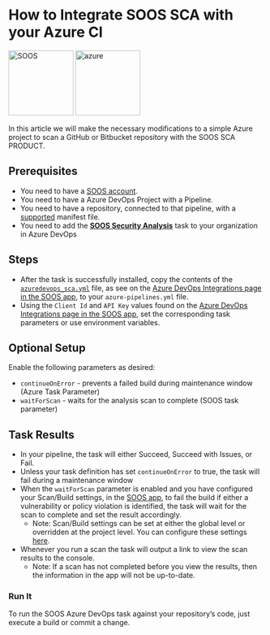 # How to Integrate SOOS SCA with your Azure CI
<div>
<img src="../assets/img/SOOS-Icon.png" alt="SOOS" width="128" height="128">
<img src="../assets/img/azure.png" alt="azure" width="128" height="128">
</div>

In this article we will make the necessary modifications to a simple Azure project to scan a GitHub or Bitbucket repository with the SOOS SCA PRODUCT.

## Prerequisites
- You need to have a [SOOS account](https://app.soos.io/register).
- You need to have a Azure DevOps Project with a Pipeline.
- You need to have a repository, connected to that pipeline, with a [supported](https://kb.soos.io/help/soos-languages-supported) manifest file.
- You need to add the [**SOOS Security Analysis**](https://marketplace.visualstudio.com/items?itemName=SOOS.SOOS-Security-Analysis) task to your organization in Azure DevOps

## Steps
- After the task is successfully installed, copy the contents of the [`azuredevops_sca.yml`](https://gist.github.com/soostech/983b3756ea3f6e3631d89c97604bd969) file, as see on the [Azure DevOps Integrations page in the SOOS app](https://app.soos.io/integrate/sca?id=azure-devops), to your `azure-pipelines.yml` file.
- Using the `Client Id` and `API Key` values found on the [Azure DevOps Integrations page in the SOOS app](https://app.soos.io/integrate/sca?id=azure-devops), set the corresponding task parameters or use environment variables.

## Optional Setup
Enable the following parameters as desired:
- `continueOnError` - prevents a failed build during maintenance window (Azure Task Parameter)
- `waitForScan` - waits for the analysis scan to complete (SOOS task parameter)

## Task Results
- In your pipeline, the task will either Succeed, Succeed with Issues, or Fail.
- Unless your task definition has set `continueOnError` to true, the task will fail during a maintenance window
- When the `waitForScan` parameter is enabled and you have configured your Scan/Build settings, in the [SOOS app](https://app.soos.io/settings/global), to fail the build if either a vulnerability or policy violation is identified, the task will wait for the scan to complete and set the result accordingly.
  - Note: Scan/Build settings can be set at either the global level or overridden at the project level. You can configure these settings [here](https://app.soos.io/settings/global).
- Whenever you run a scan the task will output a link to view the scan results to the console.
  - Note: If a scan has not completed before you view the results, then the information in the app will not be up-to-date.

### Run It
To run the SOOS Azure DevOps task against your repository’s code, just execute a build or commit a change.
